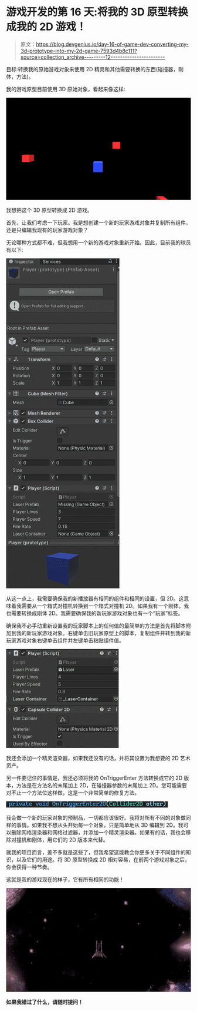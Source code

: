 # 游戏开发的第 16 天:将我的 3D 原型转换成我的 2D 游戏！

> 原文：<https://blog.devgenius.io/day-16-of-game-dev-converting-my-3d-prototype-into-my-2d-game-7593d4b8c111?source=collection_archive---------12----------------------->

目标:转换我的原始游戏对象来使用 2D 精灵和其他需要转换的东西(碰撞器，刚体，方法)。

我的游戏原型目前使用 3D 原始对象，看起来像这样:

![](img/f4c7cd3308221de4aa004344c559d6f3.png)

我想把这个 3D 原型转换成 2D 游戏。

首先，让我们考虑一下玩家。我是想创建一个新的玩家游戏对象并复制所有组件，还是只编辑我现有的玩家游戏对象？

无论哪种方式都不难，但我想用一个新的游戏对象重新开始。因此，目前我的球员有以下:

![](img/6474e7315a98b4bbc56a61c2798c187d.png)

从这一点上，我需要确保我的新播放器有相同的组件和相同的设置，但 2D。这意味着我需要从一个箱式对撞机转换到一个箱式对撞机 2D。如果我有一个刚体，我也需要转换成刚体 2D。我需要确保我的新玩家游戏对象也有一个“玩家”标签。

确保我不必手动重新设置我的玩家脚本上的任何值的最简单的方法是首先将脚本附加到我的新玩家游戏对象。右键单击旧玩家原型上的脚本，复制组件并转到我的新玩家游戏对象右键单击组件并左键单击粘贴组件值。

![](img/da8ed43edd204b5b22a9b6aaf65255ac.png)

我还会添加一个精灵渲染器，如果我还没有的话，并将其设置为我想要的 2D 艺术资产。

另一件要记住的事情是，我还必须将我的 OnTriggerEnter 方法转换成它的 2D 版本，方法是在方法名的末尾加上 2D，在碰撞器参数的末尾加上 2D。您可能需要对不止一个方法位这样做，这是一个非常简单的修复方法。

![](img/43dcc5fe2d63f5585e3f3807c854240b.png)

我会做一个新的玩家对象的预制品，一切都应该很好。我将对所有不同的对象做同样的事情。如果我不想从头开始每一个对象，只是简单地从 3D 编辑到 2D。我可以删除网格渲染器和网格过滤器，并添加一个精灵渲染器。如果有的话，我也会移除对撞机和刚体，用它们的 2D 版本来代替。

就我的项目而言，差不多就是这些了，但我希望这能教会你更多关于不同组件的知识，以及它们的用途。将 3D 原型转换成 2D 相对容易，在前两个游戏对象之后，你会获得一种节奏。

这就是我的游戏现在的样子，它有所有相同的功能！

![](img/de553d1a8198e08e75d8043fc17eb98e.png)

**如果我错过了什么，请随时提问！**